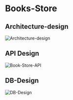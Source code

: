 # Books-Store

## Architecture-design
![Architecture-design](https://github.com/user-attachments/assets/260d7924-df96-4567-97b4-8e42e42a3941)

## API Design
![Book-Store-API](https://github.com/user-attachments/assets/0a7f4c27-24fd-4055-8782-de74601c0fa5)

## DB-Design
![DB-Design](https://github.com/user-attachments/assets/a3c6de81-9feb-4325-88ec-bec1046f917d)
